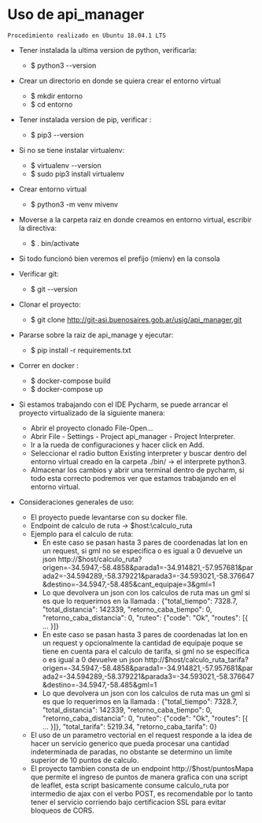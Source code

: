 Uso de api_manager
=====================================================================



    Procedimiento realizado en Ubuntu 18.04.1 LTS

* Tener instalada la ultima version de python, verificarla:

    - $ python3 --version

* Crear un directorio en donde se quiera crear el entorno virtual

    - $ mkdir entorno
    - $ cd entorno

* Tener instalada version de pip, verificar :

    - $ pip3 --version

* Si no se tiene instalar virtualenv:

    - $ virtualenv --version
    - $ sudo pip3 install virtualenv

* Crear entorno virtual

    - $ python3 -m venv mivenv

* Moverse a la carpeta raiz en donde creamos en entorno virtual, escribir la directiva:

    - $ . bin/activate

* Si todo funcionó bien veremos el prefijo (mienv) en la consola

* Verificar git:

    - $ git --version

* Clonar el proyecto:

    - $ git clone http://git-asi.buenosaires.gob.ar/usig/api_manager.git

* Pararse sobre la raiz de api_manage y ejecutar:

    - $ pip install -r requirements.txt
    
* Correr en docker :

    - $ docker-compose build
    - $ docker-compose up
        
* Si estamos trabajando con el IDE Pycharm, se puede arrancar el proyecto virtualizado de la siguiente manera:

    - Abrir el proyecto clonado File-Open...
    - Abrir File - Settings - Project api_manager - Project Interpreter.
    - Ir a la rueda de configuraciones y hacer click en Add.
    - Seleccionar el radio button Existing interpreter y buscar dentro del entorno virtual creado en la carpeta ./bin/ -> el interprete python3.
    - Almacenar los cambios y abrir una terminal dentro de pycharm, si todo esta correcto podremos ver que estamos trabajando en el entorno virtual.
    
* Consideraciones generales de uso:

    - El proyecto puede levantarse con su docker file.
    - Endpoint de calculo de ruta -> $host:\calculo_ruta
    - Ejemplo para el calculo de ruta:
        - En este caso se pasan hasta 3 pares de coordenadas lat lon en un request, si gml no se especifica o es igual a 0 devuelve un json
        http://$host/calculo_ruta?origen=-34.5947,-58.4858&parada1=-34.914821,-57.957681&parada2=-34.594289,-58.379221&parada3=-34.593021,-58.376647&destino=-34.5947,-58.485&cant_equipaje=3&gml=1
        - Lo que devolvera un json con los calculos de ruta mas un gml si es que lo requerimos en la llamada : {"total_tiempo": 7328.7, "total_distancia": 142339, "retorno_caba_tiempo": 0, "retorno_caba_distancia": 0, "ruteo": {"code": "Ok", "routes": [{ ... }]}
        - En este caso se pasan hasta 3 pares de coordenadas lat lon en un request y opcionalmente la cantidad de equipaje poque se tiene en cuenta para el calculo de tarifa, si gml no se especifica o es igual a 0 devuelve un json
        http://$host/calculo_ruta_tarifa?origen=-34.5947,-58.4858&parada1=-34.914821,-57.957681&parada2=-34.594289,-58.379221&parada3=-34.593021,-58.376647&destino=-34.5947,-58.485&gml=1
        - Lo que devolvera un json con los calculos de ruta mas un gml si es que lo requerimos en la llamada : {"total_tiempo": 7328.7, "total_distancia": 142339, "retorno_caba_tiempo": 0, "retorno_caba_distancia": 0, "ruteo": {"code": "Ok", "routes": [{ ... }]}, "total_tarifa": 5219.34, "retorno_caba_tarifa": 0}
    - El uso de un parametro vectorial en el request responde a la idea de hacer un servicio generico que pueda procesar una cantidad indeterminada de paradas, no obstante se determino un limite superior de 10 puntos de calculo.
    - El proyecto tambien consta de un endpoint http://$host/puntosMapa que permite el ingreso de puntos de manera grafica con una script de leaflet, esta script basicamente consume calculo_ruta por intermedio de ajax con el verbo POST, es recomendable por lo tanto tener el servicio corriendo bajo certificacion SSL para evitar bloqueos de CORS.